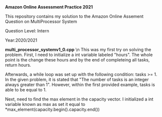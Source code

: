 **Amazon Online Assessment Practice 2021**

This repository contains my solution to the Amazon Online Assement Question on MultiProcessor System

Question Level: Intern

Year:2020/2021

**multi_processor_systemv1_0.cpp** \n
  This was my first try on solving the problem.
  First, I need to initialize a int variable labeled "hours". The whole point is the change these hours and by the end of completeing all tasks, return hours.
  
  Afterwards, a while loop was set up with the following condition: tasks >= 1. In the given problem, it is stated that "The number of tasks is an integer always greater than 1". However, within the first provided example, tasks is able to be equal to 1.
  
  Next, need to find the max element in the capacity vector. I initialized a int variable known as max as set it equal to *max_element(capacity.begin().capacity.end())
